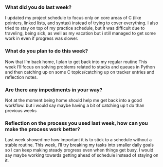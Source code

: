 ### What did you do last week?
I updated my project schedule to focus only on core areas of C (like pointers, linked lists, and syntax) instead of trying to cover everything. I also tried to stay on top of my practice schedule, but it was difficult due to traveling, being sick, as well as my vacation but i still managed to get some work in even if progress was slower.

### What do you plan to do this week?
Now that I’m back home, I plan to get back into my regular routine This week I’ll focus on solving problems related to stacks and queues in Python  and then catching up on some C topics/catching up on tracker entries and reflection notes.

### Are there any impediments in your way?
Not at the moment being home should help me get back into a good workflow. but i would say maybe having a bit of catching up t do than previous weeks 

### Reflection on the process you used last week, how can you make the process work better?
Last week showed me how important it is to stick to a schedule without a stable routine. This week, I’ll try breaking my tasks into smaller daily goals so I can keep making steady progress even when things get busy. I would say maybe working towards getting ahead of schedule instead of staying on it.
